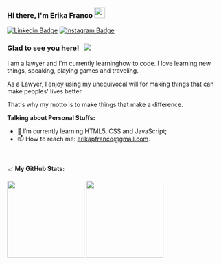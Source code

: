 ### Hi there, I'm <strong>Erika Franco</strong> <img src="https://media.giphy.com/media/hvRJCLFzcasrR4ia7z/giphy.gif" width="25px">

[![Linkedin Badge](https://img.shields.io/badge/-LinkedIn-0e76a8?style=flat-square&logo=Linkedin&logoColor=white)](https://linkedin.com/in/erikapfranco)
[![Instagram Badge](https://img.shields.io/badge/-Instagram-e4405f?style=flat-square&logo=Instagram&logoColor=white)](https://instagram.com/erikapfranco)

### Glad to see you here! &nbsp; ![](https://visitor-badge.glitch.me/badge?page_id=erikapfranco.erikapfranco)

I am a lawyer and I'm currently learninghow to code. I love learning new things, speaking, playing games and traveling.

As a Lawyer, I enjoy using my unequivocal will for making things that can make peoples' lives better. 

That's why my motto is to make things that make a difference.

**Talking about Personal Stuffs:**

- 🚀 I’m currently learning HTML5, CSS and JavaScript;
- 📫 How to reach me: erikapfranco@gmail.com.

</br>

📈 **My GitHub Stats:**

<p>
  <img height="180em" src="https://github-readme-stats.vercel.app/api?username=erikapfranco&show_icons=true&hide_border=true&&count_private=true&include_all_commits=true" />
  <img height="180em" src="https://github-readme-stats.vercel.app/api/top-langs/?username=erikapfranco&exclude_repo=KNN-Image-Classification&show_icons=true&hide_border=true&layout=compact&langs_count=8"/>
</p>


